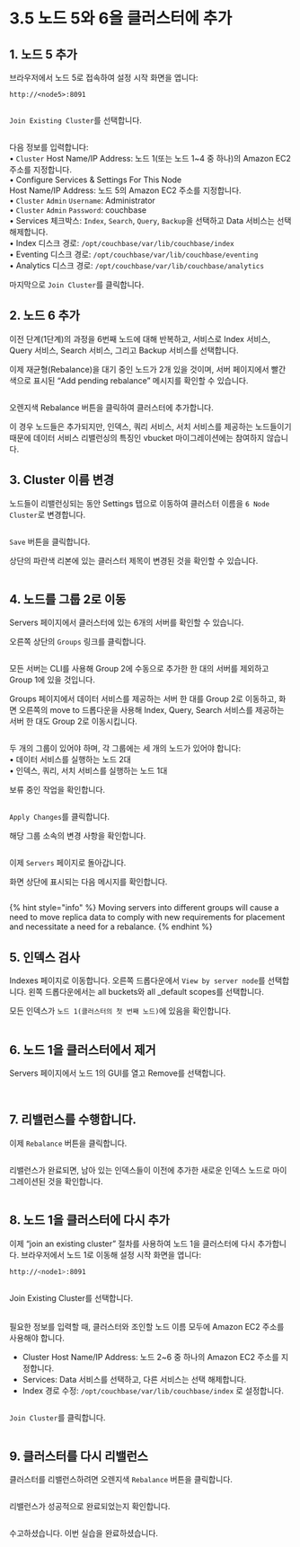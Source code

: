 # 3.5 노드 5와 6을 클러스터에 추가

## 1. 노드 5 추가

브라우저에서 노드 5로 접속하여 설정 시작 화면을 엽니다:

```
http://<node5>:8091
```



<figure><img src="../.gitbook/assets/image (9) (1) (1).png" alt=""><figcaption></figcaption></figure>

`Join Existing Cluster`를 선택합니다.



<figure><img src="../.gitbook/assets/image (1) (1) (1) (1) (1).png" alt=""><figcaption></figcaption></figure>



다음 정보를 입력합니다:\
• `Cluster` Host Name/IP Address: 노드 1(또는 노드 1\~4 중 하나)의 Amazon EC2 주소를 지정합니다.\
• Configure Services & Settings For This Node\
&#x20;   Host Name/IP Address: 노드 5의 Amazon EC2 주소를 지정합니다.\
• `Cluster` `Admin` `Username`: Administrator\
• `Cluster` `Admin` `Password`: couchbase\
• Services 체크박스: `Index`, `Search`, `Query`, `Backup`을 선택하고 Data 서비스는 선택 해제합니다.\
• Index 디스크 경로: `/opt/couchbase/var/lib/couchbase/index`\
• Eventing 디스크 경로: `/opt/couchbase/var/lib/couchbase/eventing`\
• Analytics 디스크 경로: `/opt/couchbase/var/lib/couchbase/analytics`

마지막으로 `Join Cluster`를 클릭합니다.



## 2. 노드 6 추가

이전 단계(1단계)의 과정을 6번째 노드에 대해 반복하고, 서비스로 Index 서비스, Query 서비스, Search 서비스, 그리고 Backup 서비스를 선택합니다.

이제 재균형(Rebalance)을 대기 중인 노드가 2개 있을 것이며, 서버 페이지에서 빨간색으로 표시된 “Add pending rebalance” 메시지를 확인할 수 있습니다.



<figure><img src="../.gitbook/assets/image (10) (1).png" alt=""><figcaption></figcaption></figure>



오렌지색 Rebalance 버튼을 클릭하여 클러스터에 추가합니다.

이 경우 노드들은 추가되지만, 인덱스, 쿼리 서비스, 서치 서비스를 제공하는 노드들이기 때문에 데이터 서비스 리밸런싱의 특징인 vbucket 마이그레이션에는 참여하지 않습니다.





## 3. Cluster 이름 변경

노드들이 리밸런싱되는 동안 Settings 탭으로 이동하여 클러스터 이름을 `6 Node Cluster`로 변경합니다.

<figure><img src="../.gitbook/assets/image (1) (1) (1) (1).png" alt=""><figcaption></figcaption></figure>



`Save` 버튼을 클릭합니다.

상단의 파란색 리본에 있는 클러스터 제목이 변경된 것을 확인할 수 있습니다.

<figure><img src="../.gitbook/assets/image (2) (1) (1) (1).png" alt=""><figcaption></figcaption></figure>





## 4. 노드를 그룹 2로 이동

Servers 페이지에서 클러스터에 있는 6개의 서버를 확인할 수 있습니다.

오른쪽 상단의 `Groups` 링크를 클릭합니다.

<figure><img src="../.gitbook/assets/image (3) (1) (1) (1).png" alt=""><figcaption></figcaption></figure>



모든 서버는 CLI를 사용해 Group 2에 수동으로 추가한 한 대의 서버를 제외하고 Group 1에 있을 것입니다.

Groups 페이지에서 데이터 서비스를 제공하는 서버 한 대를 Group 2로 이동하고, 화면 오른쪽의 move to 드롭다운을 사용해 Index, Query, Search 서비스를 제공하는 서버 한 대도 Group 2로 이동시킵니다.

<figure><img src="../.gitbook/assets/image (4) (1) (1) (1).png" alt=""><figcaption></figcaption></figure>

두 개의 그룹이 있어야 하며, 각 그룹에는 세 개의 노드가 있어야 합니다:\
• 데이터 서비스를 실행하는 노드 2대\
• 인덱스, 쿼리, 서치 서비스를 실행하는 노드 1대

보류 중인 작업을 확인합니다.

<figure><img src="../.gitbook/assets/image (5) (1) (1) (1).png" alt=""><figcaption></figcaption></figure>

`Apply Changes`를 클릭합니다.

해당 그룹 소속의 변경 사항을 확인합니다.

<figure><img src="../.gitbook/assets/module04-labA-image61.png" alt=""><figcaption></figcaption></figure>



이제 `Servers` 페이지로 돌아갑니다.

화면 상단에 표시되는 다음 메시지를 확인합니다.

<figure><img src="../.gitbook/assets/image (8) (1) (1).png" alt=""><figcaption></figcaption></figure>



{% hint style="info" %}
Moving servers into different groups will cause a need to move replica data to comply with new requirements for placement and necessitate a need for a rebalance.
{% endhint %}





## 5. 인덱스 검사

Indexes 페이지로 이동합니다. 오른쪽 드롭다운에서 `View by server node`를 선택합니다. 왼쪽 드롭다운에서는 all buckets와 all \_default scopes를 선택합니다.

모든 인덱스가 `노드 1(클러스터의 첫 번째 노드)`에 있음을 확인합니다.

<figure><img src="../.gitbook/assets/image (31).png" alt=""><figcaption></figcaption></figure>



## 6. 노드 1을 클러스터에서 제거

Servers 페이지에서 노드 1의 GUI를 열고 Remove를 선택합니다.

<figure><img src="../.gitbook/assets/image (1) (1) (1).png" alt=""><figcaption></figcaption></figure>

<figure><img src="../.gitbook/assets/image (2) (1) (1).png" alt=""><figcaption></figcaption></figure>



## 7. 리밸런스를 수행합니다.

이제 `Rebalance` 버튼을 클릭합니다.

<figure><img src="../.gitbook/assets/image (3) (1) (1).png" alt=""><figcaption></figcaption></figure>

리밸런스가 완료되면, 남아 있는 인덱스들이 이전에 추가한 새로운 인덱스 노드로 마이그레이션된 것을 확인합니다.

<figure><img src="../.gitbook/assets/image (4) (1) (1).png" alt=""><figcaption></figcaption></figure>



## 8. 노드 1을 클러스터에 다시 추가

이제 “join an existing cluster” 절차를 사용하여 노드 1을 클러스터에 다시 추가합니다. 브라우저에서 노드 1로 이동해 설정 시작 화면을 엽니다:

```bash
http://<node1>:8091
```

<figure><img src="../.gitbook/assets/image (5) (1) (1).png" alt=""><figcaption></figcaption></figure>

Join Existing Cluster를 선택합니다.

\
필요한 정보를 입력할 때, 클러스터와 조인할 노드 이름 모두에 Amazon EC2 주소를 사용해야 합니다.

* Cluster Host Name/IP Address: 노드 2\~6 중 하나의 Amazon EC2 주소를 지정합니다.
* Services: Data 서비스를 선택하고, 다른 서비스는 선택 해제합니다.
* Index 경로 수정: `/opt/couchbase/var/lib/couchbase/index` 로 설정합니다.



<figure><img src="../.gitbook/assets/image (6) (1) (1).png" alt=""><figcaption></figcaption></figure>



`Join Cluster`를 클릭합니다.

<figure><img src="../.gitbook/assets/image (7) (1) (1).png" alt=""><figcaption></figcaption></figure>



## 9. 클러스터를 다시 리밸런스

클러스터를 리밸런스하려면 오렌지색 `Rebalance` 버튼을 클릭합니다.

<figure><img src="../.gitbook/assets/image (8) (1).png" alt=""><figcaption></figcaption></figure>



리밸런스가 성공적으로 완료되었는지 확인합니다.

<figure><img src="../.gitbook/assets/image (9) (1).png" alt=""><figcaption></figcaption></figure>



수고하셨습니다. 이번 실습을 완료하셨습니다.
